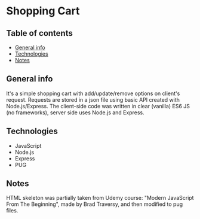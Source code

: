 # Shopping Cart

## Table of contents

- [General info](#general-info)
- [Technologies](#technologies)
- [Notes](#notes)

## General info

It's a simple shopping cart with add/update/remove options on client's request. Requests are stored in a json file using basic API created with Node.js/Express. The client-side code was written in clear (vanilla) ES6 JS (no frameworks), server side uses Node.js and Express.

## Technologies

- JavaScript
- Node.js
- Express
- PUG

## Notes

HTML skeleton was partially taken from Udemy course: "Modern JavaScript From The Beginning", made by Brad Traversy, and then modified to pug files.
